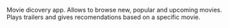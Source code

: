 Movie dicovery app. Allows to browse new, popular and upcoming movies. Plays trailers and gives recomendations based on a specific movie.
